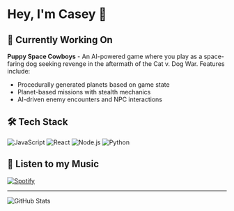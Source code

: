 # Hey, I'm Casey 👋

## 🚀 Currently Working On
**Puppy Space Cowboys** - An AI-powered game where you play as a space-faring dog seeking revenge in the aftermath of the Cat v. Dog War. Features include:
- Procedurally generated planets based on game state
- Planet-based missions with stealth mechanics
- AI-driven enemy encounters and NPC interactions
  
## 🛠️ Tech Stack
![JavaScript](https://img.shields.io/badge/-JavaScript-F7DF1E?style=flat-square&logo=javascript&logoColor=black)
![React](https://img.shields.io/badge/-React-61DAFB?style=flat-square&logo=react&logoColor=black)
![Node.js](https://img.shields.io/badge/-Node.js-339933?style=flat-square&logo=node.js&logoColor=white)
![Python](https://img.shields.io/badge/-Python-3776AB?style=flat-square&logo=python&logoColor=white)

## 🎵 Listen to my Music
[![Spotify](https://img.shields.io/badge/Spotify-1DB954?style=for-the-badge&logo=spotify&logoColor=white)](https://open.spotify.com/artist/7xLuS4SFU1pSAi6RxXgtWE?si=412634ea0c8e4471)

---
<p align="left">
  <img src="https://github-readme-stats.vercel.app/api?username=caseybarajas33&show_icons=true&theme=dark" alt="GitHub Stats" />
</p>
